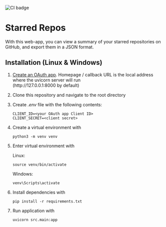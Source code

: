 ![CI badge](https://github.com/mizhonka/starred-repos/actions/workflows/main.yml/badge.svg)

# Starred Repos

With this web-app, you can view a summary of your starred repositories on GitHub, and export them in a JSON format.

## Installation (Linux & Windows)

1. [Create an OAuth app](https://docs.github.com/en/apps/oauth-apps/building-oauth-apps/creating-an-oauth-app). Homepage / callback URL is the local address where the uvicorn server will run  
   (http:<span></span>//127.0.0.1:8000 by default)
2. Clone this repository and navigate to the root directory
3. Create _.env_ file with the following contents:
   ```
   CLIENT_ID=<your OAuth app Client ID>
   CLIENT_SECRET=<client secret>
   ```
4. Create a virtual environment with
   ```
   python3 -m venv venv 
   ```
5. Enter virtual environment with
   
   Linux:
   ```
   source venv/bin/activate
   ```
   Windows:
   ```
   venv\Scripts\activate
   ```
6. Install dependencies with
   ```
   pip install -r requirements.txt 
   ```
7. Run application with
   ```
   uvicorn src.main:app
   ```
